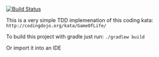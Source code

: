 [![Build Status](https://travis-ci.org/dev4cloud/GameOfLifeHdM.svg?branch=master)](https://travis-ci.org/dev4cloud/GameOfLifeHdM)

This is a very simple TDD implemenation of this coding kata: `http://codingdojo.org/kata/GameOfLife/`

To build this project with gradle just run:
`./gradlew build`

Or import it into an IDE
